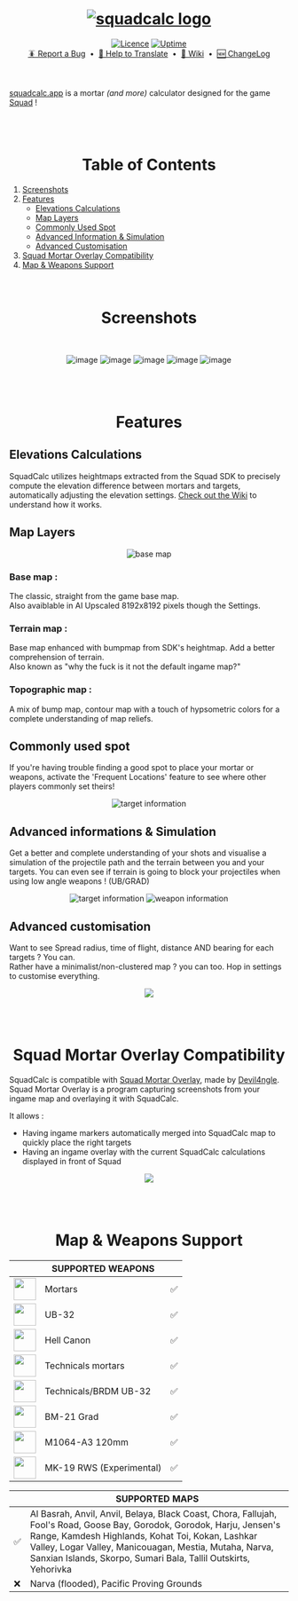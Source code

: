 
<h1 align="center">
    <a href="https://squadcalc.app">
      <img src="./src/img/github/logo.webp" alt="squadcalc logo">
    </a>
</h1>

<div align="center">
    <a href="https://github.com/sh4rkman/SquadCalc?tab=MIT-1-ov-file#readme">  
      <img src="https://img.shields.io/github/license/Naereen/StrapDown.js.svg?style=for-the-badge" alt="Licence"></a>
    <a href="https://squadcalc.app">
      <img src="https://up.sharkman.info/api/badge/3/uptime/24?style=for-the-badge" alt="Uptime">
    </a> 
</div>

<div align="center">
    <a href="https://github.com/sh4rkman/SquadCalc/issues/new">🪳 Report a Bug</a> &nbsp;&bull;&nbsp;
    <a href="https://github.com/sh4rkman/SquadCalc/wiki/Translating-SquadCalc"> 📜 Help to Translate</a> &nbsp;&bull;&nbsp;
    <a href="https://github.com/sh4rkman/SquadCalc/wiki">📖 Wiki</a> &nbsp;&bull;&nbsp;
    <a href="https://github.com/sh4rkman/SquadCalc/blob/master/CHANGELOG.md">🆕 ChangeLog</a>
</div>

</br>
</br>



[squadcalc.app](https://squadcalc.app/) is a mortar *(and more)* calculator designed for the game <a href="https://joinsquad.com/">Squad</a> !  

</br>
</br>

# <div align="center">Table of Contents</div>
1. [Screenshots](#screenshots)
2. [Features](#features)
   - [Elevations Calculations](#elevations-calculations)
   - [Map Layers](#map-layers)
   - [Commonly Used Spot](#commonly-used-spot)
   - [Advanced Information & Simulation](#advanced-informations--simulation)
   - [Advanced Customisation](#advanced-customisation)
3. [Squad Mortar Overlay Compatibility](#squad-mortar-overlay-compatibility)
4. [Map & Weapons Support](#map--weapons-support)


</br>
 
# <div align="center">Screenshots</div>

</br>

<div align="center">

  ![image](./src/img/github/desktop_ui_1.webp)
  ![image](./src/img/github/desktop_ui_2.webp)
  ![image](./src/img/github/desktop_ui_3.webp)
  ![image](./src/img/github/desktop_ui_4.webp)
  ![image](./src/img/github/desktop_ui_0.webp)

</div>

</br></br>

# <div align="center">Features</div>


## **Elevations Calculations**

SquadCalc utilizes heightmaps extracted from the Squad SDK to precisely compute the elevation difference between mortars and targets, automatically adjusting the elevation settings. [Check out the Wiki](https://github.com/sh4rkman/SquadCalc/wiki/Deducing-Altitude) to understand how it works.


## **Map Layers**

<div align="center">
  <picture>
    <img src="./src/img/github/layers.webp" alt="base map">
  </picture>
</div>

### Base map :
The classic, straight from the game base map.  
Also avaiblable in AI Upscaled 8192x8192 pixels though the Settings. 

### Terrain map :
Base map enhanced with bumpmap from SDK's heightmap. Add a better comprehension of terrain.  
Also known as "why the fuck is it not the default ingame map?"

### Topographic map :
A mix of bump map, contour map with a touch of hypsometric colors for a complete understanding of map reliefs.


## **Commonly used spot**

If you're having trouble finding a good spot to place your mortar or weapons, activate the 'Frequent Locations' feature to see where other players commonly set theirs!

<div align="center">
  <picture>
    <img src="./src/img/github/heatmap.webp" alt="target information">
  </picture>
</div>

## **Advanced informations & Simulation**

Get a better and complete understanding of your shots and visualise a simulation of the projectile path and the terrain between you and your targets. 
You can even see if terrain is going to block your projectiles when using low angle weapons ! (UB/GRAD) 

<div align="center">
  <picture>
    <img src="./src/img/github/simulation.webp" alt="target information">
  </picture>
  <picture>
    <img src="./src/img/github/weaponInformation.webp" alt="weapon information">
  </picture>
</div>

## **Advanced customisation**

Want to see Spread radius, time of flight, distance AND bearing for each targets ? You can.  
Rather have a minimalist/non-clustered map ? you can too. Hop in settings to customise everything.

<div align="center">
  <picture>
      <img src="./src/img/github/settings.webp">
  </picture>
</div>


</br></br>
# <div align="center">Squad Mortar Overlay Compatibility</div>

SquadCalc is compatible with [Squad Mortar Overlay](https://github.com/Devil4ngle/SquadMortarOverlay), made by [Devil4ngle](https://github.com/Devil4ngle).  
Squad Mortar Overlay is a program capturing screenshots from your ingame map and overlaying it with SquadCalc.  

It allows :
* Having ingame markers automatically merged into SquadCalc map to quickly place the right targets
* Having an ingame overlay with the current SquadCalc calculations displayed in front of Squad


<div align="center">
  <picture>
      <img src="./src/img/github/squadmortaroverlay.webp">
  </picture>
</div>



</br></br>


# <div align="center">Map & Weapons Support</div>

|                                   |       **SUPPORTED WEAPONS**   |                                            |
|-------------------------------------------------------------------|-------------------------|------------------|
|<img height="40" src="./src/img/icons/mortar.png">                 | Mortars                 |     ✅          |
|<img height="40" src="./src/img/icons/ub32_deployable.png">        | UB-32                   |     ✅          |
|<img height="40" src="./src/img/icons/hellcannon_white.png">       | Hell Canon              |     ✅          |
|<img height="40" src="./src/img/icons/technical_mortar_white.png"> | Technicals mortars      |     ✅          |
|<img height="40" src="./src/img/icons/ub32_white.png">             | Technicals/BRDM UB-32   |     ✅          |
|<img height="40" src="./src/img/icons/mlrs_white.png">             | BM-21 Grad              |     ✅          |
|<img height="40" src="./src/img/icons/m113a3_white.png">           | M1064-A3 120mm          |     ✅          |
|<img height="40" src="./src/img/icons/mk19_rws_white.png">         | MK-19 RWS (Experimental)|     ✅          |


|     |         **SUPPORTED MAPS**            |
|-----------------------------|---------------------|
| ✅ | Al Basrah, Anvil, Anvil, Belaya, Black Coast, Chora, Fallujah, Fool's Road, Goose Bay, Gorodok, Gorodok, Harju, Jensen's Range, Kamdesh Highlands, Kohat Toi, Kokan, Lashkar Valley, Logar Valley, Manicouagan, Mestia, Mutaha, Narva, Sanxian Islands, Skorpo, Sumari Bala, Tallil Outskirts, Yehorivka       |
| ❌ | Narva (flooded), Pacific Proving Grounds    |          